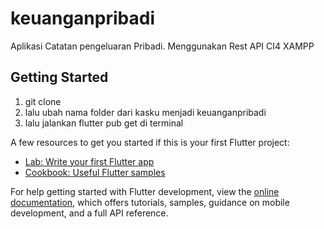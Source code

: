 # keuanganpribadi

Aplikasi Catatan pengeluaran Pribadi.
Menggunakan Rest API CI4 XAMPP

## Getting Started

1. git clone
2. lalu ubah nama folder dari kasku menjadi keuanganpribadi
3. lalu jalankan flutter pub get di terminal


A few resources to get you started if this is your first Flutter project:

- [Lab: Write your first Flutter app](https://docs.flutter.dev/get-started/codelab)
- [Cookbook: Useful Flutter samples](https://docs.flutter.dev/cookbook)

For help getting started with Flutter development, view the
[online documentation](https://docs.flutter.dev/), which offers tutorials,
samples, guidance on mobile development, and a full API reference.
